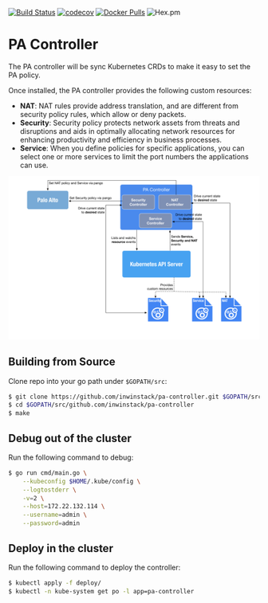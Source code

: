 [![Build Status](https://travis-ci.org/inwinstack/pa-controller.svg?branch=master)](https://travis-ci.org/inwinstack/pa-controller) [![codecov](https://codecov.io/gh/inwinstack/pa-controller/branch/master/graph/badge.svg)](https://codecov.io/gh/inwinstack/pa-controller) [![Docker Pulls](https://img.shields.io/docker/pulls/inwinstack/pa-controller.svg)](https://hub.docker.com/r/inwinstack/pa-controller/) ![Hex.pm](https://img.shields.io/hexpm/l/plug.svg)
# PA Controller
The PA controller will be sync Kubernetes CRDs to make it easy to set the PA policy.

Once installed, the PA controller provides the following custom resources:

* **NAT**: NAT rules provide address translation, and are different from security policy rules, which allow or deny packets.
* **Security**: Security policy protects network assets from threats and disruptions and aids in optimally allocating network resources for enhancing productivity and efficiency in business processes.
* **Service**: When you define policies for specific applications, you can select one or more services to limit the port numbers the applications can use. 

![](images/architecture.png)

## Building from Source
Clone repo into your go path under `$GOPATH/src`:
```sh
$ git clone https://github.com/inwinstack/pa-controller.git $GOPATH/src/github.com/inwinstack/pa-controller
$ cd $GOPATH/src/github.com/inwinstack/pa-controller
$ make
```

## Debug out of the cluster
Run the following command to debug:
```sh
$ go run cmd/main.go \
    --kubeconfig $HOME/.kube/config \
    --logtostderr \
    -v=2 \
    --host=172.22.132.114 \
    --username=admin \
    --password=admin 
```

## Deploy in the cluster
Run the following command to deploy the controller:
```sh
$ kubectl apply -f deploy/
$ kubectl -n kube-system get po -l app=pa-controller
```
